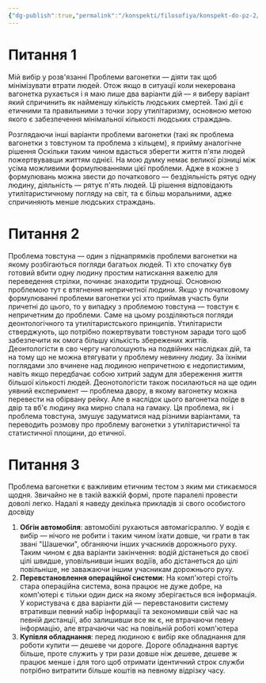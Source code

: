 ```yaml
---
{"dg-publish":true,"permalink":"/konspekti/filosofiya/konspekt-do-pz-2/"}
---
```



# Питання 1

Мій вибір у розв'язанні Проблеми вагонетки — діяти так щоб мінімізувати втрати людей. Отож якщо в ситуації коли некерована вагонетка рухається і я маю лише два варіанти дій — я виберу варіант який спричинить як найменшу кількість людських смертей. Такі дії є етичними та правильними з точки зору утилітаризму, основною метою якого є забезпечення мінімальної кількості людських страждань.

Розглядаючи інші варіанти проблеми вагонетки (такі як проблема вагонетки з товстуном та проблема з кільцем), я прийму аналогічне рішення Оскільки таким чином вдасться зберегти життя п'яти людей пожертвувавши життям однієї. На мою думку немає великої різниці між усіма можливими формулюваннями цієї проблеми. Адже в кожне з формулювань можна звести до початкового — бездіяльність рятує одну людину, діяльність — рятує п'ять людей. Ці рішення відповідають утилітаристичному погляду на світ, та є більш моральними, адже спричиняють менше людських страждань.

# Питання 2

Проблема товстуна — один з піднапрямків проблеми вагонетки на якому розбігаються погляди багатьох людей. Ті хто спочатку був готовий вбити одну людину простим натискання важелю для переведення стрілки, починає знаходити труднощі. Основною проблемою тут є втягнення непричетної людини. Якщо у початковому формулюванні проблеми вагонетки усі хто приймав участь були причетні до цього, то у випадку з проблемою товстуна — товстун є непричетним до проблеми. Саме на цьому розділяються погляди деонтологічного та утилітаристського принципів. Утилітаристи стверджують, що потрібно пожертвувати товстуном заради того щоб забезпечити як омога більшу кількість збережених життів. Деонтологісти в сво чергу наголошують на подвійних наслідках дій, та на тому що не можна втягувати у проблему невинну людиу. За їхніми поглядами зло вчинене над людиною непричетною є недопистимим, навіть якщо передбачає собою хитрий задум для збереження життя більшої кількості людей. Деонотологісти також посилаються на ще один уявний експеримент — проблема двору, в якому вагонетку можна перевести на обірвану рейку. Але в наслідок цього вагонетка поїде в двір та вб'є людину яка мирно спала на гамаку. Ця проблема, як і проблема товстуна, змушує задуматися над різними варіантами, та переводить розмову про проблему вагонетки з утилітаристичної та статистичної площини, до етичної.

# Питання 3

Проблема вагонетки є важливим етичним тестом з яким ми стикаємося щодня. Звичайно не в такій важкій формі, проте паралелі провести доволі легко. Надалі я наведу декілька прикладів зі свого особистого досвіду

1. **Обгін автомобіля**: автомобілі рухаються автомагісраллю. У водія є вибір — нічого не робити і таким чином їхати довше, чи грати в так звані "Шашечки", обганяючи інших учасників дорожнього руху. Таким чином є два варіанти закінчення: водій дістанеться до своєї цілі швидше, уповільнивши інших водіїв, або дістанеться до цілі повільніше, не заважаючи іншим учасникам дорожнього руху.
2. **Перевстановлення операційної системи**: На комп'ютері стоїть стара операційна система, вона працює не дуже добре, на комп'ютері є тільки один диск на якому зберігається вся інформація. У користувача є два варіанти дій — перевстановити систему втративши певний набір інформації та зекономивши свій час на певній дистанції, або залишивши все як є, не втрачаючи певну інформацію, але втрачаючи час на повільній роботі комп'ютера
3. **Купівля обладнання**: перед людиною є вибір яке обладнання для роботи купити — дешеве чи дороге. Дороге обладнання вартує більше, проте служить у три рази довше ніж дешеве, дешеве ж працює менше і для того щоб отримати ідентичний строк служби потрібно витратити більше коштів на певному відрізку часу.
   
